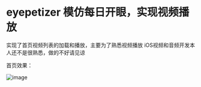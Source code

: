 # eyepetizer 模仿每日开眼，实现视频播放

实现了首页视频列表的加载和播放，主要为了熟悉视频播放
iOS视频和音频开发本人还不是很熟悉，做的不好请见谅

首页效果：

![image](https://github.com/CalvinCheungCoder/eyepetizer/blob/master/eyepetizer.gif)
